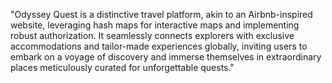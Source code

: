 "Odyssey Quest is a distinctive travel platform, akin to an Airbnb-inspired website, leveraging hash maps for interactive maps and implementing robust authorization. It seamlessly connects explorers with exclusive accommodations and tailor-made experiences globally, inviting users to embark on a voyage of discovery and immerse themselves in extraordinary places meticulously curated for unforgettable quests."
